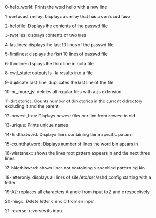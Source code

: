 0-hello_world: Prints the word hello with a new line

1-confused_smiley: Displays a smiley that has a confused face

2-hellofile: Displays the contents of the passwd file

3-twofiles: displays contents of two files

4-lastlines: displays the last 10 lines of the passwd file

5-firstlines: displays the fisrt 10 lines of passwd file

6-thirdline: displays the third line in iacta file

8-cwd_state: outputs ls -la results into a file

9-duplicate_last_line: duplicates the last line of the file

10-no_more_js: deletes all regular files with a .js extension

11-directories: Counts number of directories in the current didrectory excluding it and the parent

12-newest_files: Displays newest files per line from newest to old

13-unique: Prints unique names

14-findthatword: Displays lines containing the a specific pattern

15-countthatword: Displays number of lines the word bin apears in

16-whatsnext: shows the lines root pattern appears in and the next three lines

17-hidethisword: shows lines not containing a specified pattern eg bin

18-letteronly: displays all lines of sile /etc/ssh/sshd_config starting with a letter

19-AZ: replaces all characters A and c from input to Z and e respectively

20-hiago: Delete letter c and C from an input

21-reverse: reverses its input
